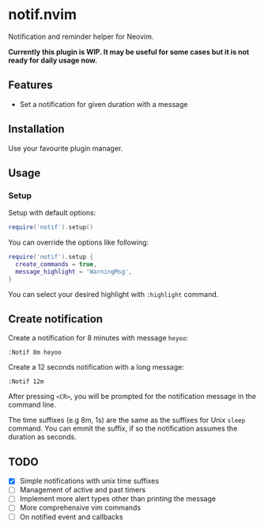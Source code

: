 # notif.nvim

Notification and reminder helper for Neovim.

**Currently this plugin is WIP. It may be useful for some cases but it is not
ready for daily usage now.**

## Features

- Set a notification for given duration with a message

## Installation

Use your favourite plugin manager.

## Usage

### Setup

Setup with default options:

```lua
require('notif').setup()
```

You can override the options like following:

```lua
require('notif').setup {
  create_commands = true,
  message_highlight = 'WarningMsg',
}
```

You can select your desired highlight with `:highlight` command.

## Create notification

Create a notification for 8 minutes with message `heyoo`:

```viml
:Notif 8m heyoo
```

Create a 12 seconds notification with a long message:

```viml
:Notif 12m
```

After pressing `<CR>`, you will be prompted for the notification message in the
command line.

The time suffixes (e.g 8m, 1s) are the same as the suffixes for Unix `sleep`
command. You can emmit the suffix, if so the notification assumes the duration
as seconds.


## TODO

- [X] Simple notifications with unix time suffixes
- [ ] Management of active and past timers
- [ ] Implement more alert types other than printing the message
- [ ] More comprehensive vim commands
- [ ] On notified event and callbacks
